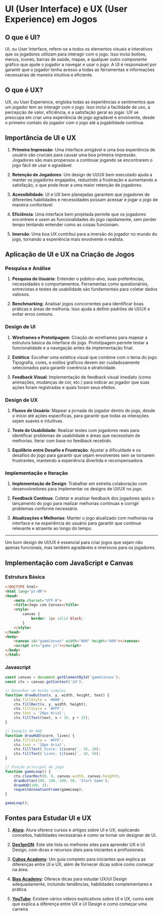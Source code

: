 # UI (User Interface) e UX (User Experience) em Jogos

## O que é UI?

UI, ou User Interface, refere-se a todos os elementos visuais e interativos que os jogadores utilizam para interagir com o jogo. Isso inclui botões, menus, ícones, barras de saúde, mapas, e qualquer outro componente gráfico que ajude o jogador a navegar e usar o jogo. A UI é responsável por garantir que o jogador tenha acesso a todas as ferramentas e informações necessárias de maneira intuitiva e eficiente.

## O que é UX?

UX, ou User Experience, engloba todas as experiências e sentimentos que um jogador tem ao interagir com o jogo. Isso inclui a facilidade de uso, a percepção de valor, eficiência, e a satisfação geral ao jogar. UX se preocupa em criar uma experiência de jogo agradável e envolvente, desde o primeiro contato do jogador com o jogo até a jogabilidade contínua.

## Importância de UI e UX

1. **Primeira Impressão**: Uma interface amigável e uma boa experiência de usuário são cruciais para causar uma boa primeira impressão. Jogadores são mais propensos a continuar jogando se encontrarem o jogo fácil de usar e agradável.

2. **Retenção de Jogadores**: Um design de UI/UX bem executado ajuda a manter os jogadores engajados, reduzindo a frustração e aumentando a satisfação, o que pode levar a uma maior retenção de jogadores.

3. **Acessibilidade**: UI e UX bem planejadas garantem que jogadores de diferentes habilidades e necessidades possam acessar e jogar o jogo de maneira confortável.

4. **Eficiência**: Uma interface bem projetada permite que os jogadores encontrem e usem as funcionalidades do jogo rapidamente, sem perder tempo tentando entender como as coisas funcionam.

5. **Imersão**: Uma boa UX contribui para a imersão do jogador no mundo do jogo, tornando a experiência mais envolvente e realista.

## Aplicação de UI e UX na Criação de Jogos

### Pesquisa e Análise

1. **Pesquisa de Usuário**: Entender o público-alvo, suas preferências, necessidades e comportamentos. Ferramentas como questionários, entrevistas e testes de usabilidade são fundamentais para coletar dados valiosos.

2. **Benchmarking**: Analisar jogos concorrentes para identificar boas práticas e áreas de melhoria. Isso ajuda a definir padrões de UI/UX e evitar erros comuns.

### Design de UI

1. **Wireframes e Prototipagem**: Criação de wireframes para mapear a estrutura básica da interface do jogo. Prototipagem permite testar a funcionalidade e a navegação antes da implementação final.

2. **Estética**: Escolher uma estética visual que combine com o tema do jogo. Tipografia, cores, e estilos gráficos devem ser cuidadosamente selecionados para garantir coerência e atratividade.

3. **Feedback Visual**: Implementação de feedback visual imediato (como animações, mudanças de cor, etc.) para indicar ao jogador que suas ações foram registradas e quais foram seus efeitos.

### Design de UX

1. **Fluxos de Usuário**: Mapear a jornada do jogador dentro do jogo, desde o início até ações específicas, para garantir que todas as interações sejam suaves e intuitivas.

2. **Teste de Usabilidade**: Realizar testes com jogadores reais para identificar problemas de usabilidade e áreas que necessitam de melhorias. Iterar com base no feedback recebido.

3. **Equilíbrio entre Desafio e Frustração**: Ajustar a dificuldade e os desafios do jogo para garantir que sejam envolventes sem se tornarem frustrantes, mantendo a experiência divertida e recompensadora.

### Implementação e Iteração

1. **Implementação de Design**: Trabalhar em estreita colaboração com desenvolvedores para implementar os designs de UI/UX no jogo.

2. **Feedback Contínuo**: Coletar e analisar feedback dos jogadores após o lançamento do jogo para realizar melhorias contínuas e corrigir problemas conforme necessário.

3. **Atualizações e Melhorias**: Manter o jogo atualizado com melhorias na interface e na experiência do usuário para garantir que continue relevante e atraente ao longo do tempo.

---

 Um bom design de UI/UX é essencial para criar jogos que sejam não apenas funcionais, mas também agradáveis e imersivos para os jogadores.


## Implementação com JavaScript e Canvas

### Estrutura Básica

```html
<!DOCTYPE html>
<html lang="pt-BR">
<head>
    <meta charset="UTF-8">
    <title>Jogo com Canvas</title>
    <style>
        canvas {
            border: 1px solid black;
        }
    </style>
</head>
<body>
    <canvas id="gameCanvas" width="800" height="600"></canvas>
    <script src="game.js"></script>
</body>
</html>
```

### Javascript
``` javascript
const canvas = document.getElementById('gameCanvas');
const ctx = canvas.getContext('2d');

// Desenhar um botão simples
function drawButton(x, y, width, height, text) {
    ctx.fillStyle = '#000';
    ctx.fillRect(x, y, width, height);
    ctx.fillStyle = '#FFF';
    ctx.font = '20px Arial';
    ctx.fillText(text, x + 10, y + 25);
}

// Exemplo de HUD
function drawHUD(score, lives) {
    ctx.fillStyle = '#FFF';
    ctx.font = '20px Arial';
    ctx.fillText(`Score: ${score}`, 10, 20);
    ctx.fillText(`Lives: ${lives}`, 10, 50);
}

// Função principal do jogo
function gameLoop() {
    ctx.clearRect(0, 0, canvas.width, canvas.height);
    drawButton(100, 100, 200, 50, 'Start Game');
    drawHUD(100, 3);
    requestAnimationFrame(gameLoop);
}

gameLoop();

```

## Fontes para Estudar UI e UX 

1. **[Alura](https://www.alura.com.br/artigos/ui-design)**: Alura oferece cursos e artigos sobre UI e UX, explicando conceitos, habilidades necessárias e como se tornar um designer de UI. 

2. **[Des1gnON](https://www.des1gnon.com/2018/10/7-melhores-sites-para-aprender-ux-e-ui-design/)**: Este site lista os melhores sites para aprender UX e UI Design, com dicas e recursos úteis para iniciantes e profissionais. 

3. **[Cubos Academy](https://blog.cubos.academy/ux-ui-design-guia-completo/)**: Um guia completo para iniciantes que explica as diferenças entre UI e UX, além de fornecer dicas sobre como começar na área. 

4. **[Bias Academy](https://bing.com/search?q=como+estudar+sobre+UI+e+UX)**: Oferece dicas para estudar UX/UI Design adequadamente, incluindo tendências, habilidades complementares e prática. 

5. **[YouTube](https://www.youtube.com/watch?v=rbEbsF8o1-8)**: Existem vários vídeos explicativos sobre UI e UX, como este que explica a diferença entre UX e UI Design e como começar uma carreira